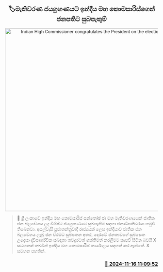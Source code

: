 <p align='center'><b><h2 align='center' title='Indian High Commissioner congratulates the President on the election victory'>🏷මැතිවරණ ජයග්‍රහණයට ඉන්දීය මහ කොමසාරිස්ගෙන් ජනපතිට සුබපැතුම් </h2></b></p>
<p align='center'><img src='https://helakuru.sgp1.cdn.digitaloceanspaces.com/esana/images/lib/santhosh-jha-akd.jpg' width='600' alt='Indian High Commissioner congratulates the President on the election victory'></p>

>📝 ශ්‍රී ලංකාවේ ඉන්දීය මහ කොමසාරිස් සන්තෝෂ් ජා මහ මැතිවරණයෙන් ජාතික ජන බලවේගය ලද විශිෂ්ට ජයග්‍රහණයට සුබපැතීම සඳහා ජනාධිපතිවරයා හමුවී තිබෙනවා.
අසල්වැසි ප්‍රජාතන්ත්‍රවාදී රාජ්‍යයක් ලෙස ඉන්දියාව ජාතික ජන බලවේගය ලැබූ ජන වරමට සුබපතන අතර, දෙරටේ ජනතාවගේ සුබසෙත උදෙසා ද්වීපාර්ශ්වික සබඳතා තවදුරටත් ශක්තිමත් කරලීමට කැපවී සිටින බවයි X සටහනක් තබමින් ඉන්දීය මහ කොමසාරිස් කාර්යාලය සඳහන් කර ඇත්තේ‍.
X සටහන පහතින්.
 


<h3 align='right'><a href='https://www.helakuru.lk/esana/p/105111/'>📅 2024-11-16 11:09:52</a></h3>
